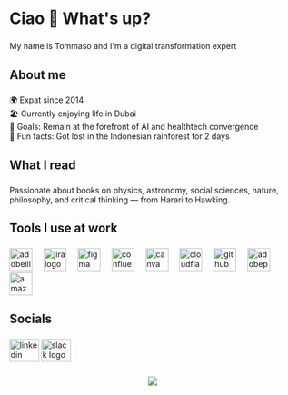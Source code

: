 <h1 align="left">Ciao 👋 What's up?</h1>

###

<p align="left">My name is Tommaso and I'm a digital transformation expert</p>

###

<h2 align="left">About me</h2>

###

<p align="left">🌍 Expat since 2014<br>🏖️ Currently enjoying life in Dubai<br>🎯 Goals: Remain at the forefront of AI and healthtech convergence<br>🎲 Fun facts: Got lost in the Indonesian rainforest for 2 days</p>

###

<h2 align="left">What I read</h2>

###

<p align="left">Passionate about books on physics, astronomy, social sciences, nature, philosophy, and critical thinking — from Harari to Hawking.</p>

###

<div align="left">
</div>

###

<h2 align="left">Tools I use at work</h2>

###

<div align="left">
  <img src="https://skillicons.dev/icons?i=ai" height="40" alt="adobeillustrator logo"  />
  <img width="12" />
  <img src="https://cdn.jsdelivr.net/gh/devicons/devicon/icons/jira/jira-original.svg" height="40" alt="jira logo"  />
  <img width="12" />
  <img src="https://skillicons.dev/icons?i=figma" height="40" alt="figma logo"  />
  <img width="12" />
  <img src="https://cdn.jsdelivr.net/gh/devicons/devicon/icons/confluence/confluence-original.svg" height="40" alt="confluence logo"  />
  <img width="12" />
  <img src="https://cdn.simpleicons.org/canva/00C4CC" height="40" alt="canva logo"  />
  <img width="12" />
  <img src="https://cdn.simpleicons.org/cloudflare/F38020" height="40" alt="cloudflare logo"  />
  <img width="12" />
  <img src="https://skillicons.dev/icons?i=github" height="40" alt="github logo"  />
  <img width="12" />
  <img src="https://skillicons.dev/icons?i=ps" height="40" alt="adobephotoshop logo"  />
  <img width="12" />
  <img src="https://skillicons.dev/icons?i=aws" height="40" alt="amazonwebservices logo"  />
</div>

###

<h2 align="left">Socials</h2>

###

<div align="left">
  <img src="https://raw.githubusercontent.com/maurodesouza/profile-readme-generator/master/src/assets/icons/social/linkedin/default.svg" width="52" height="40" alt="linkedin logo"  />
  <img src="https://raw.githubusercontent.com/maurodesouza/profile-readme-generator/master/src/assets/icons/social/slack/default.svg" width="52" height="40" alt="slack logo"  />
</div>

###

<div align="center">
  <img src="https://profile-counter.glitch.me/tommygio79/count.svg?"  />
</div>

###
